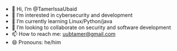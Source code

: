 - 👋 Hi, I’m @TamerIssaUbaid
- 👀 I’m interested in cybersecurity and development
- 🌱 I’m currently learning Linux/Python/java
- 💞️ I’m looking to collaborate on security and software development
- 📫 How to reach me: uubtamer@gmail.com
- 😄 Pronouns: he/him

<!---
TamerIssaUbaid/TamerIssaUbaid is a ✨ special ✨ repository because its `README.md` (this file) appears on your GitHub profile.
You can click the Preview link to take a look at your changes.
--->
